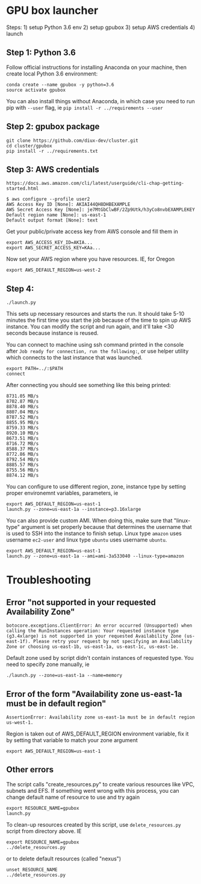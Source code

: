 # GPU box launcher

Steps: 1) setup Python 3.6 env 2) setup gpubox 3) setup AWS credentials 4) launch


## Step 1: Python 3.6

Follow official instructions for installing Anaconda on your machine, then create local Python 3.6 environment:

```
conda create --name gpubox -y python=3.6
source activate gpubox
```

You can also install things without Anaconda, in which case you need to run pip with `--user` flag, ie `pip install -r ../requirements --user`

## Step 2: gpubox package

```
git clone https://github.com/diux-dev/cluster.git
cd cluster/gpubox
pip install -r ../requirements.txt
```

## Step 3: AWS credentials

```
https://docs.aws.amazon.com/cli/latest/userguide/cli-chap-getting-started.html
```
```
$ aws configure --profile user2
AWS Access Key ID [None]: AKIAI44QH8DHBEXAMPLE
AWS Secret Access Key [None]: je7MtGbClwBF/2Zp9Utk/h3yCo8nvbEXAMPLEKEY
Default region name [None]: us-east-1
Default output format [None]: text
```

Get your public/private access key from AWS console and fill them in

```
export AWS_ACCESS_KEY_ID=AKIA...
export AWS_SECRET_ACCESS_KEY=KAa...
```

Now set your AWS region where you have resources. IE, for Oregon

```
export AWS_DEFAULT_REGION=us-west-2
```

## Step 4: 

```
./launch.py
```

This sets up necessary resources and starts the run. It should take 5-10 minutes the first time you start the job because of the time to spin up AWS instance. You can modify the script and run again, and it'll take <30 seconds because instance is reused.

You can connect to machine using ssh command printed in the console after `Job ready for connection, run the following:`, or use helper utility which connects to the last instance that was launched.

```
export PATH=../:$PATH
connect
```

After connecting you should see something like this being printed:

```
8731.05 MB/s
8702.87 MB/s
8878.40 MB/s
8807.04 MB/s
8787.52 MB/s
8855.95 MB/s
8759.33 MB/s
8920.10 MB/s
8673.51 MB/s
8716.72 MB/s
8588.37 MB/s
8772.86 MB/s
8792.54 MB/s
8885.57 MB/s
8755.56 MB/s
8874.12 MB/s
```

You can configure to use different region, zone, instance type by setting proper environemnt variables, parameters, ie

```
export AWS_DEFAULT_REGION=us-east-1
launch.py --zone=us-east-1a --instance=p3.16xlarge
```

You can also provide custom AMI. When doing this, make sure that "linux-type" argument is set properly because that determines the username that is used to SSH into the instance to finish setup. Linux type `amazon` uses username `ec2-user` and linux type `ubuntu` uses username `ubuntu`.

```
export AWS_DEFAULT_REGION=us-east-1
launch.py --zone=us-east-1a --ami=ami-3a533040 --linux-type=amazon
```

# Troubleshooting

## Error "not supported in your requested Availability Zone"
`botocore.exceptions.ClientError: An error occurred (Unsupported) when calling the RunInstances operation: Your requested instance type (g3.4xlarge) is not supported in your requested Availability Zone (us-east-1f). Please retry your request by not specifying an Availability Zone or choosing us-east-1b, us-east-1a, us-east-1c, us-east-1e.`

Default zone used by script didn't contain instances of requested type. You need to specify zone manually, ie

```
./launch.py --zone=us-east-1a --name=memory
```

## Error of the form "Availability zone us-east-1a must be in default region"

`AssertionError: Availability zone us-east-1a must be in default region us-west-1.`

Region is taken out of AWS_DEFAULT_REGION environment variable, fix it by setting that variable to match your zone argument

```
export AWS_DEFAULT_REGION=us-east-1
```

## Other errors
The script calls "create_resources.py" to create various resources like VPC, subnets and EFS. If something went wrong with this process, you can change default name of resource to use and try again

```
export RESOURCE_NAME=gpubox
launch.py
```

To clean-up resources created by this script, use `delete_resources.py` script from directory above. IE

```
export RESOURCE_NAME=gpubox
../delete_resources.py
```

or to delete default resources (called "nexus")

```
unset RESOURCE_NAME
../delete_resources.py
```
